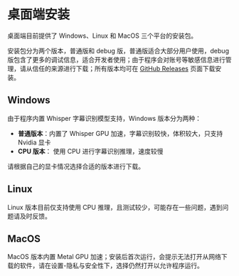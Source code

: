 # 桌面端安装

桌面端目前提供了 Windows、Linux 和 MacOS 三个平台的安装包。

安装包分为两个版本，普通版和 debug 版，普通版适合大部分用户使用，debug 版包含了更多的调试信息，适合开发者使用；由于程序会对账号等敏感信息进行管理，请从信任的来源进行下载；所有版本均可在 [GitHub Releases](https://github.com/Xinrea/bili-shadowreplay/releases) 页面下载安装。

## Windows

由于程序内置 Whisper 字幕识别模型支持，Windows 版本分为两种：

- **普通版本**：内置了 Whisper GPU 加速，字幕识别较快，体积较大，只支持 Nvidia 显卡
- **CPU 版本**： 使用 CPU 进行字幕识别推理，速度较慢

请根据自己的显卡情况选择合适的版本进行下载。

## Linux

Linux 版本目前仅支持使用 CPU 推理，且测试较少，可能存在一些问题，遇到问题请及时反馈。

## MacOS

MacOS 版本内置 Metal GPU 加速；安装后首次运行，会提示无法打开从网络下载的软件，请在设置-隐私与安全性下，选择仍然打开以允许程序运行。
